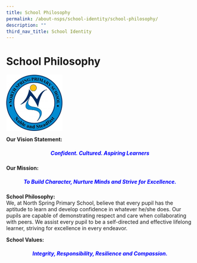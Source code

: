 ```yaml
---
title: School Philosophy
permalink: /about-nsps/school-identity/school-philosophy/
description: ""
third_nav_title: School Identity
---
```

School Philosophy
=================

<img src="/images/school-logo-300x300.jpg" style="width:30%" align=left>	

<br clear="left">
  
</body>

**Our Vision Statement:**

<h5 style="color:blue" align="center">Confident. Cultured. Aspiring Learners</h5>

  
**Our Mission:**

<h5 style="color:blue" align="center">To Build Character, Nurture Minds and Strive for Excellence.</h5>


**School Philosophy:**<br>
We, at North Spring Primary School, believe that every pupil has the aptitude to learn and develop confidence in whatever he/she does. Our pupils are capable of demonstrating respect and care when collaborating with peers. We assist every pupil to be a self-directed and effective lifelong learner, striving for excellence in every endeavor.

  

**School Values:**

<h5 style="color:blue" align="center"><em>Integrity, Responsibility, Resilience and Compassion.</em></h5>